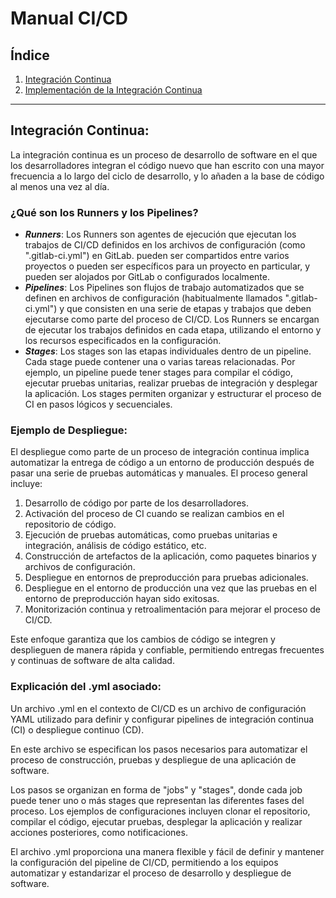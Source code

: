 # Manual CI/CD

## Índice

1. [Integración Continua](#integración-continua)
2. [Implementación de la Integración Continua](#implementación-de-la-integración-continua)

---

## Integración Continua:
  La integración continua es un proceso de desarrollo de software en el que los desarrolladores integran el código nuevo que han escrito con una mayor frecuencia a lo largo del ciclo de desarrollo, y lo añaden a la base de código al menos una vez al día.
  
### ¿Qué son los Runners y los Pipelines?

  - ***Runners***: Los Runners son agentes de ejecución que ejecutan los trabajos de CI/CD definidos en los archivos de configuración (como ".gitlab-ci.yml") en GitLab. pueden ser compartidos entre varios proyectos o pueden ser específicos para un proyecto en particular, y pueden ser alojados por GitLab o configurados localmente.
  - ***Pipelines***: Los Pipelines son flujos de trabajo automatizados que se definen en archivos de configuración (habitualmente llamados ".gitlab-ci.yml") y que consisten en una serie de etapas y trabajos que deben ejecutarse como parte del proceso de CI/CD. Los Runners se encargan de ejecutar los trabajos definidos en cada etapa, utilizando el entorno y los recursos especificados en la configuración.
  - ***Stages***: Los stages son las etapas individuales dentro de un pipeline. Cada stage puede contener una o varias tareas relacionadas. Por ejemplo, un pipeline puede tener stages para compilar el código, ejecutar pruebas unitarias, realizar pruebas de integración y desplegar la aplicación. Los stages permiten organizar y estructurar el proceso de CI en pasos lógicos y secuenciales.

### Ejemplo de Despliegue:
  El despliegue como parte de un proceso de integración continua implica automatizar la entrega de código a un entorno de producción después de pasar una serie de pruebas automáticas y manuales. El proceso general incluye:

  1. Desarrollo de código por parte de los desarrolladores.
  2. Activación del proceso de CI cuando se realizan cambios en el repositorio de código.
  3. Ejecución de pruebas automáticas, como pruebas unitarias e integración, análisis de código estático, etc.
  4. Construcción de artefactos de la aplicación, como paquetes binarios y archivos de configuración.
  5. Despliegue en entornos de preproducción para pruebas adicionales.
  6. Despliegue en el entorno de producción una vez que las pruebas en el entorno de preproducción hayan sido exitosas.
  7. Monitorización continua y retroalimentación para mejorar el proceso de CI/CD.

  Este enfoque garantiza que los cambios de código se integren y desplieguen de manera rápida y confiable, permitiendo entregas frecuentes y continuas de software de alta calidad.

  ### Explicación del .yml asociado:
  Un archivo .yml en el contexto de CI/CD es un archivo de configuración YAML utilizado para definir y configurar pipelines de integración continua (CI) o despliegue continuo (CD).
  
  En este archivo se especifican los pasos necesarios para automatizar el proceso de construcción, pruebas y despliegue de una aplicación de software. 
  
  Los pasos se organizan en forma de "jobs" y "stages", donde cada job puede tener uno o más stages que representan las diferentes fases del proceso. Los ejemplos de configuraciones incluyen clonar el repositorio, compilar el código, ejecutar pruebas, desplegar la aplicación y realizar acciones posteriores, como notificaciones. 
  
  El archivo .yml proporciona una manera flexible y fácil de definir y mantener la configuración del pipeline de CI/CD, permitiendo a los equipos automatizar y estandarizar el proceso de desarrollo y despliegue de software.
